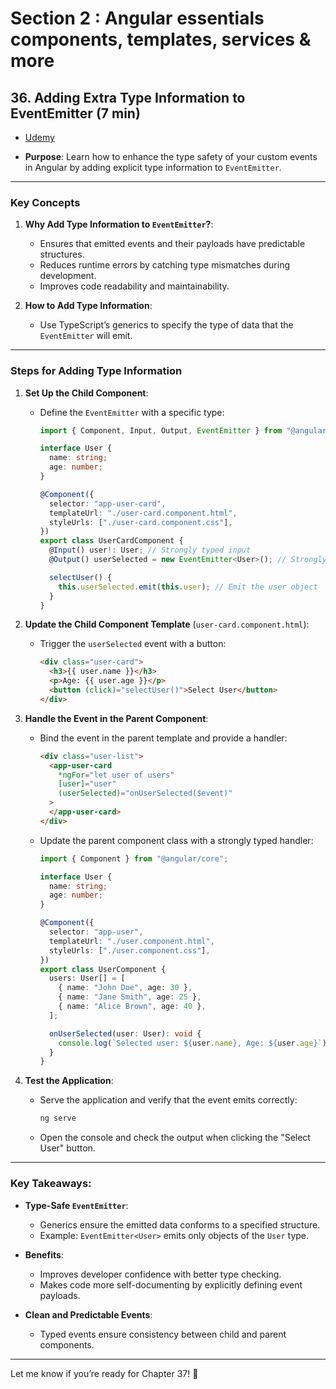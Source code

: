 # Section 2 : Angular essentials components, templates, services & more

## 36. Adding Extra Type Information to EventEmitter (7 min)

- [Udemy](https://www.udemy.com/course/the-complete-guide-to-angular-2/learn/lecture/43788582#overview)

- **Purpose**: Learn how to enhance the type safety of your custom events in Angular by adding explicit type information to `EventEmitter`.

---

### Key Concepts

1. **Why Add Type Information to `EventEmitter`?**:

   - Ensures that emitted events and their payloads have predictable structures.
   - Reduces runtime errors by catching type mismatches during development.
   - Improves code readability and maintainability.

2. **How to Add Type Information**:
   - Use TypeScript’s generics to specify the type of data that the `EventEmitter` will emit.

---

### Steps for Adding Type Information

1. **Set Up the Child Component**:

   - Define the `EventEmitter` with a specific type:

     ```typescript
     import { Component, Input, Output, EventEmitter } from "@angular/core";

     interface User {
       name: string;
       age: number;
     }

     @Component({
       selector: "app-user-card",
       templateUrl: "./user-card.component.html",
       styleUrls: ["./user-card.component.css"],
     })
     export class UserCardComponent {
       @Input() user!: User; // Strongly typed input
       @Output() userSelected = new EventEmitter<User>(); // Strongly typed EventEmitter

       selectUser() {
         this.userSelected.emit(this.user); // Emit the user object
       }
     }
     ```

2. **Update the Child Component Template** (`user-card.component.html`):

   - Trigger the `userSelected` event with a button:
     ```html
     <div class="user-card">
       <h3>{{ user.name }}</h3>
       <p>Age: {{ user.age }}</p>
       <button (click)="selectUser()">Select User</button>
     </div>
     ```

3. **Handle the Event in the Parent Component**:

   - Bind the event in the parent template and provide a handler:

     ```html
     <div class="user-list">
       <app-user-card
         *ngFor="let user of users"
         [user]="user"
         (userSelected)="onUserSelected($event)"
       >
       </app-user-card>
     </div>
     ```

   - Update the parent component class with a strongly typed handler:

     ```typescript
     import { Component } from "@angular/core";

     interface User {
       name: string;
       age: number;
     }

     @Component({
       selector: "app-user",
       templateUrl: "./user.component.html",
       styleUrls: ["./user.component.css"],
     })
     export class UserComponent {
       users: User[] = [
         { name: "John Doe", age: 30 },
         { name: "Jane Smith", age: 25 },
         { name: "Alice Brown", age: 40 },
       ];

       onUserSelected(user: User): void {
         console.log(`Selected user: ${user.name}, Age: ${user.age}`);
       }
     }
     ```

4. **Test the Application**:
   - Serve the application and verify that the event emits correctly:
     ```bash
     ng serve
     ```
   - Open the console and check the output when clicking the "Select User" button.

---

### Key Takeaways:

- **Type-Safe `EventEmitter`**:

  - Generics ensure the emitted data conforms to a specified structure.
  - Example: `EventEmitter<User>` emits only objects of the `User` type.

- **Benefits**:

  - Improves developer confidence with better type checking.
  - Makes code more self-documenting by explicitly defining event payloads.

- **Clean and Predictable Events**:
  - Typed events ensure consistency between child and parent components.

---

Let me know if you’re ready for Chapter 37! 🚀
